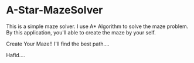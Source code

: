 # A-Star-MazeSolver

This is a simple maze solver. 
I use A* Algorithm to solve the maze problem. 
By this application, you'll able to create the maze by your self.

Create Your Maze!! I'll find the best path....

Hafid....
